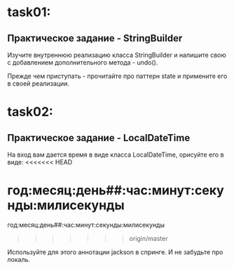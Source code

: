 # task01:
## Практическое задание - StringBuilder

Изучите внутреннюю реализацию класса StringBuilder и напишите свою с добавлением дополнительного метода - undo().  

Прежде чем приступать - прочитайте про паттерн state и примените его в своей реализации.

# task02:
## Практическое задание - LocalDateTime

На вход вам дается время в виде класса LocalDateTime, орисуйте его в виде:
<<<<<<< HEAD

год:месяц:день##:час:минут:секунды:милисекунды
=======
год:месяц:день##:час:минут:секунды:милисекунды  
>>>>>>> origin/master

Используйте для этого аннотации jackson в спринге. И не забудьте про локаль.
